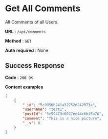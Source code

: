 # Get All Comments

All Comments of all Users.

**URL** : `/api/comments`

**Method** : `GET`

**Auth required** : None

## Success Response

**Code** : `200 OK`

**Content examples**


```json
[
    {
        "_id": "5c9956b241a32752d242973a",
        "username": "test1",
        "postId": "5c99473c6027ee44c6b15a76",
        "comment": "This is a nice picture",
        "__v": 0
    }
]
```
